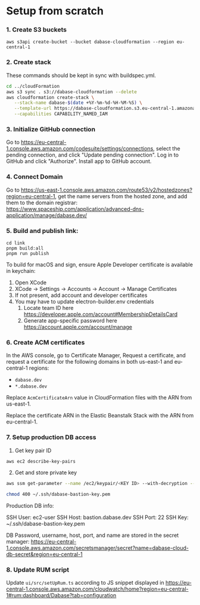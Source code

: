 # Setup from scratch

### 1. Create S3 buckets

```
aws s3api create-bucket --bucket dabase-cloudformation --region eu-central-1
```

### 2. Create stack

These commands should be kept in sync with buildspec.yml.

```sh
cd ../cloudFormation
aws s3 sync . s3://dabase-cloudformation --delete
aws cloudformation create-stack \
   --stack-name dabase-$(date +%Y-%m-%d-%H-%M-%S) \
   --template-url https://dabase-cloudformation.s3.eu-central-1.amazonaws.com/main.yml \
   --capabilities CAPABILITY_NAMED_IAM
```

### 3. Initialize GitHub connection

Go to https://eu-central-1.console.aws.amazon.com/codesuite/settings/connections, select the pending connection, and click "Update pending connection". Log in to GitHub and click "Authorize". Install app to GitHub account.

### 4. Connect Domain

Go to https://us-east-1.console.aws.amazon.com/route53/v2/hostedzones?region=eu-central-1, get the name servers from the hosted zone, and add them to the domain registrar: https://www.spaceship.com/application/advanced-dns-application/manage/dabase.dev/

### 5. Build and publish link:

```
cd link
pnpm build:all
pnpm run publish
```

To build for macOS and sign, ensure Apple Developer certificate is available in keychain:

1. Open XCode
2. XCode -> Settings -> Accounts -> Account -> Manage Certificates
3. If not present, add account and developer certificates
4. You may have to update electron-builder.env credentials
   1. Locate team ID here https://developer.apple.com/account#MembershipDetailsCard
   2. Generate app-specific password here https://account.apple.com/account/manage

### 6. Create ACM certificates

In the AWS console, go to Certificate Manager, Request a certificate, and request a certificate for the following domains in both us-east-1 and eu-central-1 regions:

- `dabase.dev`
- `*.dabase.dev`

Replace `AcmCertificateArn` value in CloudFormation files with the ARN from us-east-1.

Replace the certificate ARN in the Elastic Beanstalk Stack with the ARN from eu-central-1.

### 7. Setup production DB access

1. Get key pair ID

```sh
aws ec2 describe-key-pairs
```

2. Get and store private key

```sh
aws ssm get-parameter --name /ec2/keypair/<KEY ID> --with-decryption --query Parameter.Value --output text > ~/.ssh/dabase-bastion-key.pem

chmod 400 ~/.ssh/dabase-bastion-key.pem
```

Production DB info:

SSH User: ec2-user
SSH Host: bastion.dabase.dev
SSH Port: 22
SSH Key: ~/.ssh/dabase-bastion-key.pem

DB Password, username, host, port, and name are stored in the secret manager:
https://eu-central-1.console.aws.amazon.com/secretsmanager/secret?name=dabase-cloud-db-secret&region=eu-central-1

### 8. Update RUM script

Update `ui/src/setUpRum.ts` according to JS snippet displayed in https://eu-central-1.console.aws.amazon.com/cloudwatch/home?region=eu-central-1#rum:dashboard/Dabase?tab=configuration
